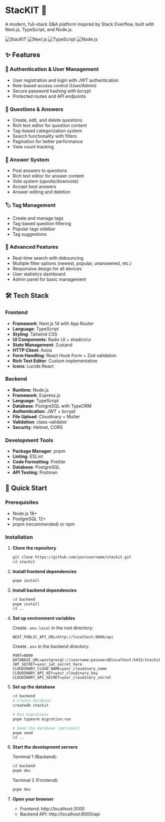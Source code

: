 # StacKIT 🚀

A modern, full-stack Q&A platform inspired by Stack Overflow, built with Next.js, TypeScript, and Node.js.

![StacKIT](https://img.shields.io/badge/StacKIT-Q%26A%20Platform-blue?style=for-the-badge&logo=stackoverflow)
![Next.js](https://img.shields.io/badge/Next.js-14-black?style=for-the-badge&logo=next.js)
![TypeScript](https://img.shields.io/badge/TypeScript-5-blue?style=for-the-badge&logo=typescript)
![Node.js](https://img.shields.io/badge/Node.js-18-green?style=for-the-badge&logo=node.js)

## ✨ Features

### 🔐 Authentication & User Management
- User registration and login with JWT authentication
- Role-based access control (User/Admin)
- Secure password hashing with bcrypt
- Protected routes and API endpoints

### 📝 Questions & Answers
- Create, edit, and delete questions
- Rich text editor for question content
- Tag-based categorization system
- Search functionality with filters
- Pagination for better performance
- View count tracking

### 💬 Answer System
- Post answers to questions
- Rich text editor for answer content
- Vote system (upvote/downvote)
- Accept best answers
- Answer editing and deletion

### 🏷️ Tag Management
- Create and manage tags
- Tag-based question filtering
- Popular tags sidebar
- Tag suggestions

### 🎯 Advanced Features
- Real-time search with debouncing
- Multiple filter options (newest, popular, unanswered, etc.)
- Responsive design for all devices
- User statistics dashboard
- Admin panel for basic management

## 🛠️ Tech Stack

### Frontend
- **Framework**: Next.js 14 with App Router
- **Language**: TypeScript
- **Styling**: Tailwind CSS
- **UI Components**: Radix UI + shadcn/ui
- **State Management**: Zustand
- **HTTP Client**: Axios
- **Form Handling**: React Hook Form + Zod validation
- **Rich Text Editor**: Custom implementation
- **Icons**: Lucide React

### Backend
- **Runtime**: Node.js
- **Framework**: Express.js
- **Language**: TypeScript
- **Database**: PostgreSQL with TypeORM
- **Authentication**: JWT + bcrypt
- **File Upload**: Cloudinary + Multer
- **Validation**: class-validator
- **Security**: Helmet, CORS

### Development Tools
- **Package Manager**: pnpm
- **Linting**: ESLint
- **Code Formatting**: Prettier
- **Database**: PostgreSQL
- **API Testing**: Postman

## 🚀 Quick Start

### Prerequisites
- Node.js 18+ 
- PostgreSQL 12+
- pnpm (recommended) or npm

### Installation

1. **Clone the repository**
   ```bash
   git clone https://github.com/yourusername/stackit.git
   cd stackit
   ```

2. **Install frontend dependencies**
   ```bash
   pnpm install
   ```

3. **Install backend dependencies**
   ```bash
   cd backend
   pnpm install
   cd ..
   ```

4. **Set up environment variables**
   
   Create `.env.local` in the root directory:
   ```env
   NEXT_PUBLIC_API_URL=http://localhost:8000/api
   ```
   
   Create `.env` in the backend directory:
   ```env
   PORT=8000
   DATABASE_URL=postgresql://username:password@localhost:5432/stackit
   JWT_SECRET=your_jwt_secret_here
   CLOUDINARY_CLOUD_NAME=your_cloudinary_name
   CLOUDINARY_API_KEY=your_cloudinary_key
   CLOUDINARY_API_SECRET=your_cloudinary_secret
   ```

5. **Set up the database**
   ```bash
   cd backend
   # Create database
   createdb stackit
   
   # Run migrations
   pnpm typeorm migration:run
   
   # Seed the database (optional)
   pnpm seed
   cd ..
   ```

6. **Start the development servers**

   Terminal 1 (Backend):
   ```bash
   cd backend
   pnpm dev
   ```

   Terminal 2 (Frontend):
   ```bash
   pnpm dev
   ```

7. **Open your browser**
   - Frontend: http://localhost:3000
   - Backend API: http://localhost:8000/api
